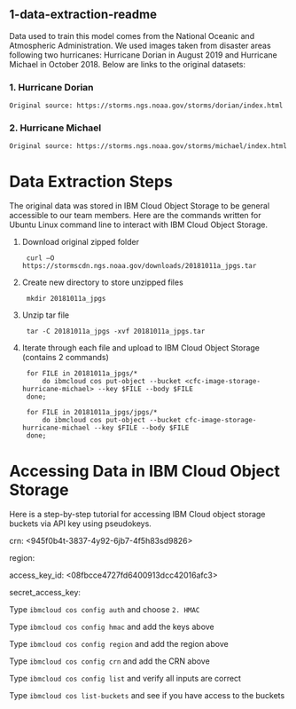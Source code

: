 	
## 1-data-extraction-readme

Data used to train this model comes from the National Oceanic and Atmospheric Administration. We used images taken from disaster areas following two hurricanes: Hurricane Dorian in August 2019 and Hurricane Michael in October 2018. Below are links to the original datasets:

### 1. Hurricane Dorian

	Original source: https://storms.ngs.noaa.gov/storms/dorian/index.html

### 2. Hurricane Michael
	
	Original source: https://storms.ngs.noaa.gov/storms/michael/index.html

# Data Extraction Steps

The original data was stored in IBM Cloud Object Storage to be general accessible to our team members. Here are the commands written for Ubuntu Linux command line to interact with IBM Cloud Object Storage.



1. Download original zipped folder 

		curl –O https://stormscdn.ngs.noaa.gov/downloads/20181011a_jpgs.tar

2. Create new directory to store unzipped files 

		mkdir 20181011a_jpgs

3. Unzip tar file

		tar -C 20181011a_jpgs -xvf 20181011a_jpgs.tar

4. Iterate through each file and upload to IBM Cloud Object Storage (contains 2 commands)

		for FILE in 20181011a_jpgs/*
		    do ibmcloud cos put-object --bucket <cfc-image-storage-hurricane-michael> --key $FILE --body $FILE
	    done;
	    
    	for FILE in 20181011a_jpgs/jpgs/*
   	    	do ibmcloud cos put-object --bucket cfc-image-storage-hurricane-michael --key $FILE --body $FILE
	    done;

# Accessing Data in IBM Cloud Object Storage

Here is a step-by-step tutorial for accessing IBM Cloud object storage buckets via API key using pseudokeys.

crn: <945f0b4t-3837-4y92-6jb7-4f5h83sd9826>

region: <us-east>

access_key_id: <08fbcce4727fd6400913dcc42016afc3>

secret_access_key: <e82ecd203fcb303653d3af8d073bd4864a385ec4cd786d22>


Type `ibmcloud cos config auth` and choose `2. HMAC`

Type `ibmcloud cos config hmac` and add the keys above

Type `ibmcloud cos config region` and add the region above

Type `ibmcloud cos config crn` and add the CRN above

Type `ibmcloud cos config list` and verify all inputs are correct

Type `ibmcloud cos list-buckets` and see if you have access to the buckets
